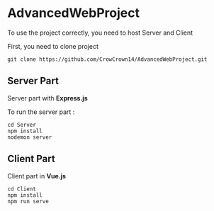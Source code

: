 # AdvancedWebProject

To use the project correctly, you need to host Server and Client

First, you need to clone project  
```
git clone https://github.com/CrowCrown14/AdvancedWebProject.git
```

## Server Part

Server part with **Express.js**

To run the server part :  
```
cd Server  
npm install  
nodemon server  
```
## Client Part

Client part in **Vue.js**  
```
cd Client
npm install
npm run serve
```